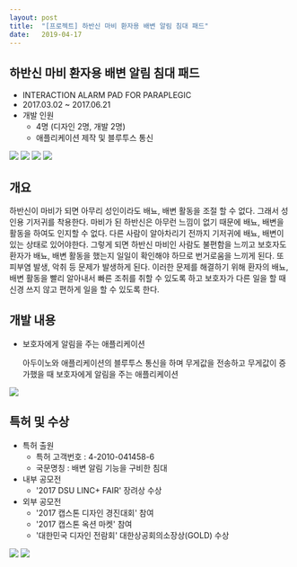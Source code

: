 ```yaml
---
layout: post
title:  "[프로젝트] 하반신 마비 환자용 배변 알림 침대 패드"
date:   2019-04-17
---
```


## 하반신 마비 환자용 배변 알림 침대 패드
* INTERACTION ALARM PAD FOR PARAPLEGIC
* 2017.03.02 ~ 2017.06.21
* 개발 인원
  * 4명 (디자인 2명, 개발 2명)
  * 애플리케이션 제작 및 블루투스 통신

<img class="price" src="/assets/img/pad1.png">
<img class="price" src="/assets/img/pad2.png">

<img class="price" src="/assets/img/pad3.jpg">
<img class="price" src="/assets/img/pad4.jpg">

## 개요
<p>하반신이 마비가 되면 아무리 성인이라도 배뇨, 배변 활동을 조절 할 수 없다. 그래서 성인용 기저귀를 착용한다. 마비가 된 하반신은 아무런 느낌이 없기 때문에 배뇨, 배변을 활동을 하여도 인지할 수 없다. 다른 사람이 알아차리기 전까지 기저귀에 배뇨, 배변이 있는 상태로 있어야한다. 그렇게 되면 하반신 마비인 사람도 불편함을 느끼고 보호자도 환자가 배뇨, 배변 활동을 했는지 일일이 확인해야 하므로 번거로움을 느끼게 된다. 또 피부염 발생, 악취 등 문제가 발생하게 된다. 이러한 문제를 해결하기 위해 환자의 배뇨, 배변 활동을 빨리 알아내서 빠른 조취를 취할 수 있도록 하고 보호자가 다른 일을 할 때 신경 쓰지 않고 편하게 일을 할 수 있도록 한다.</p>


## 개발 내용
* 보호자에게 알림을 주는 애플리케이션
  <p>아두이노와 애플리케이션의 블루투스 통신을 하며 무게값을 전송하고 무게값이 증가했을 때 보호자에게 알림을 주는 애플리케이션</p>

<img class="system" src="/assets/img/system1.jpg">

## 특허 및 수상
* 특허 출원
  * 특허 고객번호 : 4-2010-041458-6
  * 국문명칭 : 배변 알림 기능을 구비한 침대
* 내부 공모전
  * '2017 DSU LINC+ FAIR' 장려상 수상
* 외부 공모전
  * '2017 캡스톤 디자인 경진대회' 참여
  * '2017 캡스톤 옥션 마켓' 참여
  * '대한민국 디자인 전람회' 대한상공회의소장상(GOLD) 수상


<img class="price" src="/assets/img/price.jpg">
<img class="price" src="/assets/img/right.jpg">
